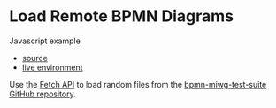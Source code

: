 # Load Remote BPMN Diagrams

Javascript example
- [source](./index.html)
- [live environment](https://cdn.statically.io/gh/process-analytics/bpmn-visualization-examples/master/examples/load-remote-bpmn-diagrams/index.html)

Use the [Fetch API](https://developer.mozilla.org/en-US/docs/Web/API/Fetch_API) to load random files from the
[bpmn-miwg-test-suite GitHub repository](https://github.com/bpmn-miwg/bpmn-miwg-test-suite).
